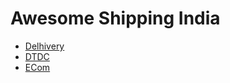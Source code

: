 # Awesome Shipping India

- [Delhivery](https://www.delhivery.com/)
- [DTDC](http://www.dtdc.in/)
- [ECom](https://ecomexpress.in/)
